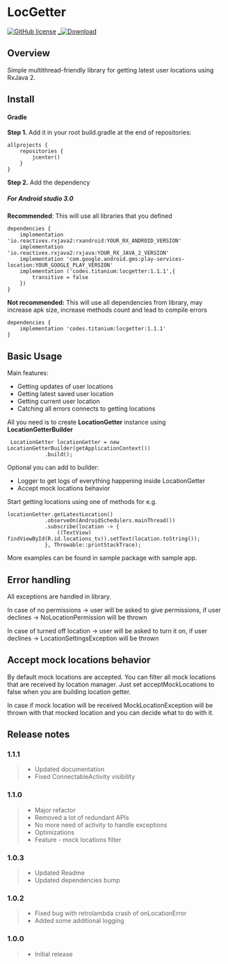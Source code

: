 LocGetter
=========
[![GitHub license](https://img.shields.io/github/license/mashape/apistatus.svg)](https://github.com/titanium-codes/LocGetter/blob/master/LICENSE)
[_![Download](https://api.bintray.com/packages/titanium-codes/Android/locgetter/images/download.svg) ](https://bintray.com/titanium-codes/Android/locgetter/_latestVersion)

Overview
--------
Simple multithread-friendly library for getting latest user locations using RxJava 2.


Install
-------
#### Gradle

**Step 1.** Add it in your root build.gradle at the end of repositories:
```
allprojects {
    repositories {
        jcenter()
    }
}
```
**Step 2.** Add the dependency

##### For Android studio 3.0
**Recommended**: This will use all libraries that you defined  
```
dependencies {
    implementation 'io.reactivex.rxjava2:rxandroid:YOUR_RX_ANDROID_VERSION'
    implementation 'io.reactivex.rxjava2:rxjava:YOUR_RX_JAVA_2_VERSION'
    implementation 'com.google.android.gms:play-services-location:YOUR_GOOGLE_PLAY_VERSION'
    implementation ('codes.titanium:locgetter:1.1.1',{
        transitive = false
    })
}
```  

**Not recommended:** This will use all dependencies from library, may increase apk size, increase methods count and lead to compile errors
```
dependencies {
    implementation 'codes.titanium:locgetter:1.1.1'
}
```  

Basic Usage
-----------

Main features:
* Getting updates of user locations
* Getting latest saved user location
* Getting current user location
* Catching all errors connects to getting locations

All you need is to create **LocationGetter** instance using **LocationGetterBuilder**

```
 LocationGetter locationGetter = new LocationGetterBuilder(getApplicationContext())
            .build();
```

Optional you can add to builder:

* Logger to get logs of everything happening inside LocationGetter
* Accept mock locations behavior

Start getting locations using one of methods for e.g.

```
locationGetter.getLatestLocation()
            .observeOn(AndroidSchedulers.mainThread())
            .subscribe(location -> {
                ((TextView) findViewById(R.id.locations_tv)).setText(location.toString());
            }, Throwable::printStackTrace);
```

More examples can be found in sample package with sample app.

Error handling
---------------
All exceptions are handled in library.

In case of no permissions -> user will be asked to give permissions, if user declines -> NoLocationPermission will be thrown

In case of turned off location -> user will be asked to turn it on, if user declines -> LocationSettingsException will be thrown

Accept mock locations behavior 
---
By default mock locations are accepted.
You can filter all mock locations that are received by location manager. Just set acceptMockLocations to false when you are building location getter.

In case if mock location will be received MockLocationException will be thrown with that mocked location and you can decide what to do with it.

Release notes
-------------
### 1.1.1
> * Updated documentation
> * Fixed ConnectableActivity visibility

### 1.1.0
> * Major refactor
> * Removed a lot of redundant APIs
> * No more need of activity to handle exceptions
> * Optimizations
> * Feature - mock locations filter 

### 1.0.3
> * Updated Readme
> * Updated dependencies bump

### 1.0.2
> * Fixed bug with retrolambda crash of onLocationError
> * Added some additional logging

### 1.0.0
> * Initial release
